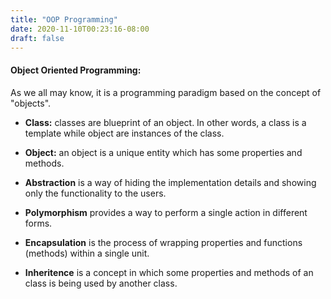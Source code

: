 ```yaml
---
title: "OOP Programming"
date: 2020-11-10T00:23:16-08:00
draft: false
---
```


#### Object Oriented Programming:
As we all may know, it is a programming paradigm based on the concept of "objects".

- **Class:** classes are blueprint of an object. In other words, a class is a template while object are instances of the class.

- **Object:** an object is a unique entity which has some properties and methods.

- **Abstraction** is a way of hiding the implementation details and showing only the functionality to the users.

- **Polymorphism** provides a way to perform a single action in different forms.

- **Encapsulation** is the process of wrapping properties and functions (methods) within a single unit.

- **Inheritence** is a concept in which some properties and methods of an class is being used by another class.


